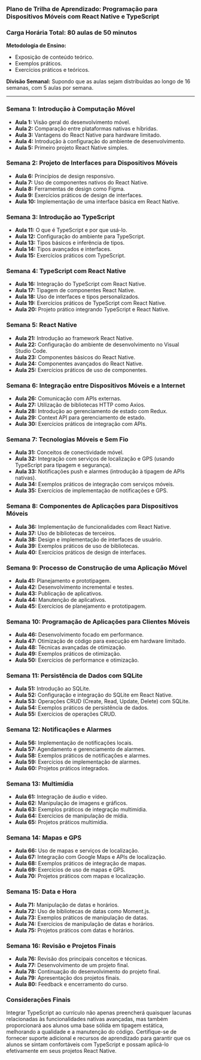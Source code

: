 ### Plano de Trilha de Aprendizado: Programação para Dispositivos Móveis com React Native e TypeScript

### Carga Horária Total: 80 aulas de 50 minutos

**Metodologia de Ensino:**
- Exposição de conteúdo teórico.
- Exemplos práticos.
- Exercícios práticos e teóricos.

**Divisão Semanal:** Supondo que as aulas sejam distribuídas ao longo de 16 semanas, com 5 aulas por semana.

---

### Semana 1: Introdução à Computação Móvel
- **Aula 1:** Visão geral do desenvolvimento móvel.
- **Aula 2:** Comparação entre plataformas nativas e híbridas.
- **Aula 3:** Vantagens do React Native para hardware limitado.
- **Aula 4:** Introdução à configuração do ambiente de desenvolvimento.
- **Aula 5:** Primeiro projeto React Native simples.

### Semana 2: Projeto de Interfaces para Dispositivos Móveis
- **Aula 6:** Princípios de design responsivo.
- **Aula 7:** Uso de componentes nativos do React Native.
- **Aula 8:** Ferramentas de design como Figma.
- **Aula 9:** Exercícios práticos de design de interfaces.
- **Aula 10:** Implementação de uma interface básica em React Native.

### Semana 3: Introdução ao TypeScript
- **Aula 11:** O que é TypeScript e por que usá-lo.
- **Aula 12:** Configuração do ambiente para TypeScript.
- **Aula 13:** Tipos básicos e inferência de tipos.
- **Aula 14:** Tipos avançados e interfaces.
- **Aula 15:** Exercícios práticos com TypeScript.

### Semana 4: TypeScript com React Native
- **Aula 16:** Integração do TypeScript com React Native.
- **Aula 17:** Tipagem de componentes React Native.
- **Aula 18:** Uso de interfaces e tipos personalizados.
- **Aula 19:** Exercícios práticos de TypeScript com React Native.
- **Aula 20:** Projeto prático integrando TypeScript e React Native.

### Semana 5: React Native
- **Aula 21:** Introdução ao framework React Native.
- **Aula 22:** Configuração do ambiente de desenvolvimento no Visual Studio Code.
- **Aula 23:** Componentes básicos do React Native.
- **Aula 24:** Componentes avançados do React Native.
- **Aula 25:** Exercícios práticos de uso de componentes.

### Semana 6: Integração entre Dispositivos Móveis e a Internet
- **Aula 26:** Comunicação com APIs externas.
- **Aula 27:** Utilização de bibliotecas HTTP como Axios.
- **Aula 28:** Introdução ao gerenciamento de estado com Redux.
- **Aula 29:** Context API para gerenciamento de estado.
- **Aula 30:** Exercícios práticos de integração com APIs.

### Semana 7: Tecnologias Móveis e Sem Fio
- **Aula 31:** Conceitos de conectividade móvel.
- **Aula 32:** Integração com serviços de localização e GPS (usando TypeScript para tipagem e segurança).
- **Aula 33:** Notificações push e alarmes (introdução à tipagem de APIs nativas).
- **Aula 34:** Exemplos práticos de integração com serviços móveis.
- **Aula 35:** Exercícios de implementação de notificações e GPS.

### Semana 8: Componentes de Aplicações para Dispositivos Móveis
- **Aula 36:** Implementação de funcionalidades com React Native.
- **Aula 37:** Uso de bibliotecas de terceiros.
- **Aula 38:** Design e implementação de interfaces de usuário.
- **Aula 39:** Exemplos práticos de uso de bibliotecas.
- **Aula 40:** Exercícios práticos de design de interfaces.

### Semana 9: Processo de Construção de uma Aplicação Móvel
- **Aula 41:** Planejamento e prototipagem.
- **Aula 42:** Desenvolvimento incremental e testes.
- **Aula 43:** Publicação de aplicativos.
- **Aula 44:** Manutenção de aplicativos.
- **Aula 45:** Exercícios de planejamento e prototipagem.

### Semana 10: Programação de Aplicações para Clientes Móveis
- **Aula 46:** Desenvolvimento focado em performance.
- **Aula 47:** Otimização de código para execução em hardware limitado.
- **Aula 48:** Técnicas avançadas de otimização.
- **Aula 49:** Exemplos práticos de otimização.
- **Aula 50:** Exercícios de performance e otimização.

### Semana 11: Persistência de Dados com SQLite
- **Aula 51:** Introdução ao SQLite.
- **Aula 52:** Configuração e integração do SQLite em React Native.
- **Aula 53:** Operações CRUD (Create, Read, Update, Delete) com SQLite.
- **Aula 54:** Exemplos práticos de persistência de dados.
- **Aula 55:** Exercícios de operações CRUD.

### Semana 12: Notificações e Alarmes
- **Aula 56:** Implementação de notificações locais.
- **Aula 57:** Agendamento e gerenciamento de alarmes.
- **Aula 58:** Exemplos práticos de notificações e alarmes.
- **Aula 59:** Exercícios de implementação de alarmes.
- **Aula 60:** Projetos práticos integrados.

### Semana 13: Multimídia
- **Aula 61:** Integração de áudio e vídeo.
- **Aula 62:** Manipulação de imagens e gráficos.
- **Aula 63:** Exemplos práticos de integração multimídia.
- **Aula 64:** Exercícios de manipulação de mídia.
- **Aula 65:** Projetos práticos multimídia.

### Semana 14: Mapas e GPS
- **Aula 66:** Uso de mapas e serviços de localização.
- **Aula 67:** Integração com Google Maps e APIs de localização.
- **Aula 68:** Exemplos práticos de integração de mapas.
- **Aula 69:** Exercícios de uso de mapas e GPS.
- **Aula 70:** Projetos práticos com mapas e localização.

### Semana 15: Data e Hora
- **Aula 71:** Manipulação de datas e horários.
- **Aula 72:** Uso de bibliotecas de datas como Moment.js.
- **Aula 73:** Exemplos práticos de manipulação de datas.
- **Aula 74:** Exercícios de manipulação de datas e horários.
- **Aula 75:** Projetos práticos com datas e horários.

### Semana 16: Revisão e Projetos Finais
- **Aula 76:** Revisão dos principais conceitos e técnicas.
- **Aula 77:** Desenvolvimento de um projeto final.
- **Aula 78:** Continuação do desenvolvimento do projeto final.
- **Aula 79:** Apresentação dos projetos finais.
- **Aula 80:** Feedback e encerramento do curso.

### Considerações Finais
Integrar TypeScript ao currículo não apenas preencherá quaisquer lacunas relacionadas às funcionalidades nativas avançadas, mas também proporcionará aos alunos uma base sólida em tipagem estática, melhorando a qualidade e a manutenção do código. Certifique-se de fornecer suporte adicional e recursos de aprendizado para garantir que os alunos se sintam confortáveis com TypeScript e possam aplicá-lo efetivamente em seus projetos React Native.